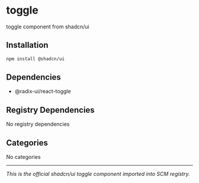 # toggle

toggle component from shadcn/ui

## Installation

```bash
npm install @shadcn/ui
```

## Dependencies

- @radix-ui/react-toggle

## Registry Dependencies

No registry dependencies

## Categories

No categories

---

*This is the official shadcn/ui toggle component imported into SCM registry.*
